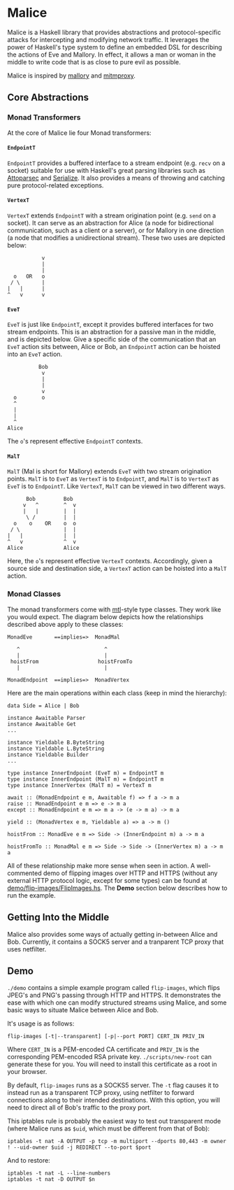 Malice
======

Malice is a Haskell library that provides abstractions and protocol-specific attacks for intercepting and modifying network traffic. It leverages the power of Haskell's type system to define an embedded DSL for describing the actions of Eve and Mallory. In effect, it allows a man or woman in the middle to write code that is as close to pure evil as possible.

Malice is inspired by [mallory](https://github.com/CarveSystems/mallory) and [mitmproxy](https://github.com/mitmproxy/mitmproxy).

## Core Abstractions

### Monad Transformers

At the core of Malice lie four Monad transformers:

#### `EndpointT`

`EndpointT` provides a buffered interface to a stream endpoint (e.g. `recv` on a socket) suitable for use with Haskell's great parsing libraries such as [Attoparsec](https://hackage.haskell.org/package/attoparsec) and [Serialize](https://hackage.haskell.org/package/cereal-0.5.4.0).
It also provides a means of throwing and catching pure protocol-related exceptions.

#### `VertexT`

`VertexT` extends `EndpointT` with a stream origination point (e.g. `send` on a socket).
It can serve as an abstraction for Alice (a node for bidirectional communication, such as a client or a server), or for Mallory in one direction (a node that modifies a unidirectional stream).
These two uses are depicted below:

```
           v
           |
           |
  o   OR   o
 / \       |
|   |      |
^   v      v
```

#### `EveT`

`EveT` is just like `EndpointT`, except it provides buffered interfaces for two stream endpoints.
This is an abstraction for a passive man in the middle, and is depicted below.
Give a specific side of the communication that an `EveT` action sits between, Alice or Bob, an `EndpointT` action can be hoisted into an `EveT` action.

```
          Bob
           v
           |
           |
           v
  o        o
  ^
  |
  |
  ^
Alice
```

The `o`'s represent effective `EndpointT` contexts.

#### `MalT`

`MalT` (Mal is short for Mallory) extends `EveT` with two stream origination points.
`MalT` is to `EveT` as `VertexT` is to `EndpointT`, and `MalT` is to `VertexT` as `EveT` is to `EndpointT`.
Like `VertexT`, `MalT` can be viewed in two different ways.

```
      Bob         Bob
     v   ^        ^  v
     |   |        |  |
      \ /         |  |
  o    o    OR    o  o
 / \              |  |
|   |             |  |
^   v             ^  v
Alice             Alice
```

Here, the `o`'s represent effective `VertexT` contexts.
Accordingly, given a source side and destination side, a `VertexT` action can be hoisted into a `MalT` action.

### Monad Classes

The monad transformers come with [mtl](https://hackage.haskell.org/package/mtl)-style type classes.
They work like you would expect.
The diagram below depicts how the relationships described above apply to these classes:

```
MonadEve       ==implies=>  MonadMal

   ^                           ^
   |                           |
 hoistFrom                   hoistFromTo
   |                           |

MonadEndpoint  ==implies=>  MonadVertex
```

Here are the main operations within each class (keep in mind the hierarchy):

```
data Side = Alice | Bob

instance Awaitable Parser
instance Awaitable Get
...

instance Yieldable B.ByteString
instance Yieldable L.ByteString
instance Yieldable Builder
...

type instance InnerEndpoint (EveT m) = EndpointT m
type instance InnerEndpoint (MalT m) = EndpointT m
type instance InnerVertex (MalT m) = VertexT m

await :: (MonadEndpoint e m, Awaitable f) => f a -> m a
raise :: MonadEndpoint e m => e -> m a
except :: MonadEndpoint e m => m a -> (e -> m a) -> m a

yield :: (MonadVertex e m, Yieldable a) => a -> m ()

hoistFrom :: MonadEve e m => Side -> (InnerEndpoint m) a -> m a

hoistFromTo :: MonadMal e m => Side -> Side -> (InnerVertex m) a -> m a
```

All of these relationship make more sense when seen in action.
A well-commented demo of flipping images over HTTP and HTTPS (without any external HTTP protocol logic, except for some types) can be found at [demo/flip-images/FlipImages.hs](demo/flip-images/FlipImages.hs). The **Demo** section below describes how to run the example.

## Getting Into the Middle

Malice also provides some ways of actually getting in-between Alice and Bob.
Currently, it contains a SOCK5 server and a tranparent TCP proxy that uses netfilter.

## Demo

`./demo` contains a simple example program called `flip-images`, which flips JPEG's and PNG's passing through HTTP and HTTPS.
It demonstrates the ease with which one can modify structured streams using Malice, and some basic ways to situate Malice between Alice and Bob.

It's usage is as follows:

```
flip-images [-t|--transparent] [-p|--port PORT] CERT_IN PRIV_IN
```

Where `CERT_IN` is a PEM-encoded CA certificate and `PRIV_IN` is the corresponding PEM-encoded RSA private key.
`./scripts/new-root` can generate these for you.
You will need to install this certificate as a root in your browser.

By default, `flip-images` runs as a SOCKS5 server.
The `-t` flag causes it to instead run as a transparent TCP proxy, using netfilter to forward connections along to their intended destinations.
With this option, you will need to direct all of Bob's traffic to the proxy port.

This iptables rule is probably the easiest way to test out transparent mode (where Malice runs as `$uid`, which must be different from that of Bob):

```
iptables -t nat -A OUTPUT -p tcp -m multiport --dports 80,443 -m owner ! --uid-owner $uid -j REDIRECT --to-port $port
```

And to restore:

```
iptables -t nat -L --line-numbers
iptables -t nat -D OUTPUT $n
```
